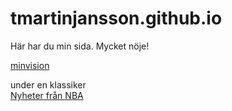 # tmartinjansson.github.io

Här har du min sida. Mycket nöje!

[minvision](/minvision)


under en klassiker<br>
<a href="https://basketball.realgm.com">Nyheter från NBA</a>
